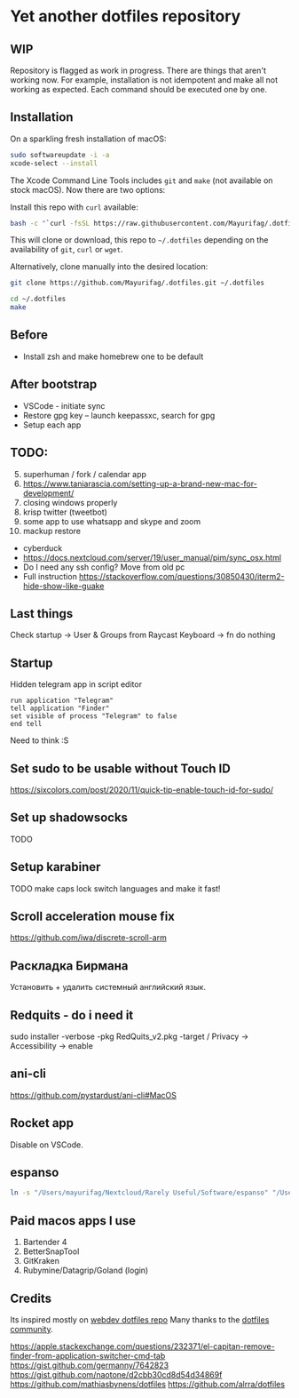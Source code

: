 # Yet another dotfiles repository

## WIP

Repository is flagged as work in progress. There are things that aren't working now. For example, installation is not
idempotent and make all not working as expected. Each command should be executed one by one.

## Installation

On a sparkling fresh installation of macOS:

```bash
sudo softwareupdate -i -a
xcode-select --install
```

The Xcode Command Line Tools includes `git` and `make` (not available on stock macOS). Now there are two options:

Install this repo with `curl` available:

```bash
bash -c "`curl -fsSL https://raw.githubusercontent.com/Mayurifag/.dotfiles/master/remote-install.sh`"
```

This will clone or download, this repo to `~/.dotfiles` depending on the availability of `git`, `curl` or `wget`.

Alternatively, clone manually into the desired location:

```bash
git clone https://github.com/Mayurifag/.dotfiles.git ~/.dotfiles
```

```bash
cd ~/.dotfiles
make
```

## Before

* Install zsh and make homebrew one to be default

## After bootstrap

* VSCode - initiate sync
* Restore gpg key – launch keepassxc, search for gpg
* Setup each app

## TODO:

5) superhuman / fork / calendar app
7) https://www.taniarascia.com/setting-up-a-brand-new-mac-for-development/
12) closing windows properly
13) krisp twitter (tweetbot)
14) some app to use whatsapp and skype and zoom
16) mackup restore
* cyberduck
* https://docs.nextcloud.com/server/19/user_manual/pim/sync_osx.html
* Do I need any ssh config? Move from old pc
* Full instruction <https://stackoverflow.com/questions/30850430/iterm2-hide-show-like-guake>

## Last things

Check startup -> User & Groups from Raycast
Keyboard -> fn do nothing

## Startup

Hidden telegram app in script editor

```
run application "Telegram"
tell application "Finder"
set visible of process "Telegram" to false
end tell
```

Need to think :S

## Set sudo to be usable without Touch ID

<https://sixcolors.com/post/2020/11/quick-tip-enable-touch-id-for-sudo/>

## Set up shadowsocks

TODO

## Setup karabiner

TODO
make caps lock switch languages and make it fast!

## Scroll acceleration mouse fix

<https://github.com/iwa/discrete-scroll-arm>

## Раскладка Бирмана

Установить + удалить системный английский язык.

## Redquits - do i need it

sudo installer -verbose -pkg RedQuits_v2.pkg -target /
Privacy -> Accessibility -> enable

## ani-cli

<https://github.com/pystardust/ani-cli#MacOS>

## Rocket app

Disable on VSCode.

## espanso

```sh
ln -s "/Users/mayurifag/Nextcloud/Rarely Useful/Software/espanso" "/Users/mayurifag/Library/Application Support/espanso"
```

## Paid macos apps I use

1) Bartender 4
2) BetterSnapTool
3) GitKraken
4) Rubymine/Datagrip/Goland (login)

## Credits

Its inspired mostly on [webdev dotfiles repo](https://github.com/webpro/dotfiles)
Many thanks to the [dotfiles community](https://dotfiles.github.io).

https://apple.stackexchange.com/questions/232371/el-capitan-remove-finder-from-application-switcher-cmd-tab
https://gist.github.com/germanny/7642823
https://gist.github.com/naotone/d2cbb30cd8d54d34869f
https://github.com/mathiasbynens/dotfiles
https://github.com/alrra/dotfiles
